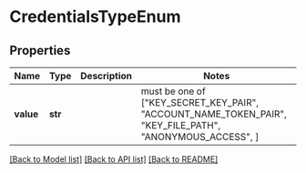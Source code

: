 # CredentialsTypeEnum


## Properties
Name | Type | Description | Notes
------------ | ------------- | ------------- | -------------
**value** | **str** |  |  must be one of ["KEY_SECRET_KEY_PAIR", "ACCOUNT_NAME_TOKEN_PAIR", "KEY_FILE_PATH", "ANONYMOUS_ACCESS", ]

[[Back to Model list]](../README.md#documentation-for-models) [[Back to API list]](../README.md#documentation-for-api-endpoints) [[Back to README]](../README.md)


